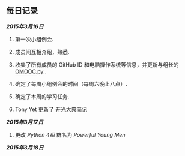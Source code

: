 **每日记录**
---

***2015年3月16日***

1. 第一次小组例会.

2. 成员间互相介绍，熟悉.

3. 收集了所有成员的 GitHub ID 和电脑操作系统等信息，并更新与组长的[OMOOC.py](https://github.com/yzha3917/omooc.py/blob/master/member.md) .

4. 确定了每周小组例会的时间（每周六晚上八点）.

5. 确定了本周的学习任务.

6. Tony Yet 更新了 [开光大典简记](https://github.com/tonyyet/pythoncamp0/blob/master/source/diary/Day0.md)


***2015年3月17日***

1. 更改 _Python 4组_ 群名为 _Powerful Young Men_


***2015年3月18日***

